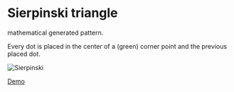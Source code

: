 # Sierpinski triangle

mathematical generated pattern. 

Every dot is placed in the center of a (green) corner point and the previous placed dot. 

![Sierpinski](/src/images/Sierpinski.gif)

[Demo](https://bpikaar.github.io/sierpinski/)